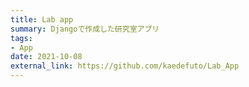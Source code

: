 ```yaml
---
title: Lab app
summary: Djangoで作成した研究室アプリ
tags:
- App
date: 2021-10-08
external_link: https://github.com/kaedefuto/Lab_App
---
```

